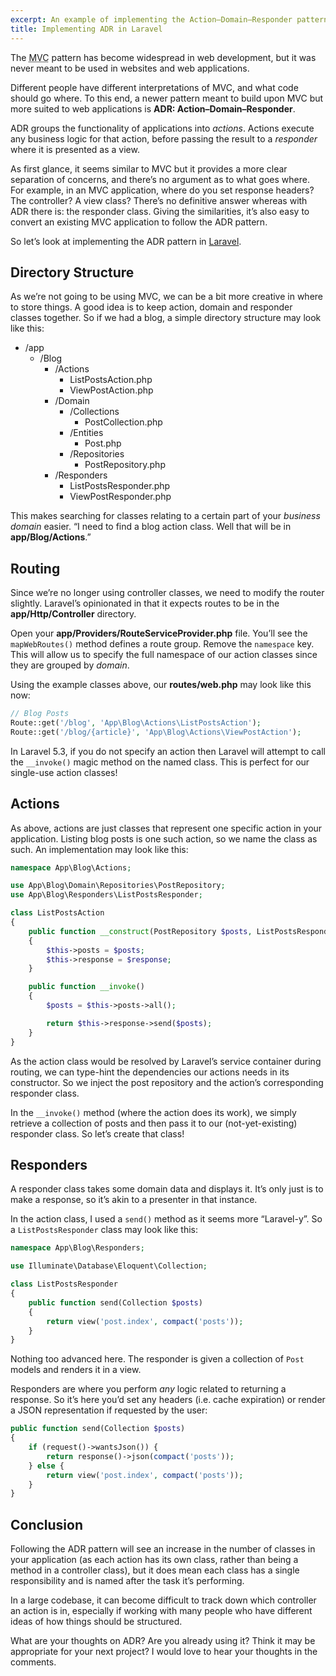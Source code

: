 ```yaml
---
excerpt: An example of implementing the Action–Domain–Responder pattern in Laravel.
title: Implementing ADR in Laravel
---
```

The <abbr class="initialism" title="Model–View–Controller">MVC</abbr> pattern has become widespread in web development, but it was never meant to be used in websites and web applications.

Different people have different interpretations of MVC, and what code should go where.
To this end, a newer pattern meant to build upon MVC but more suited to web applications is **ADR: Action–Domain–Responder**.

ADR groups the functionality of applications into _actions_.
Actions execute any business logic for that action, before passing the result to a _responder_ where it is presented as a view.

As first glance, it seems similar to MVC but it provides a more clear separation of concerns, and there’s no argument as to what goes where. For example, in an MVC application, where do you set response headers?
The controller? A view class? There’s no definitive answer whereas with ADR there is: the responder class.
Giving the similarities, it’s also easy to convert an existing MVC application to follow the ADR pattern.

So let’s look at implementing the ADR pattern in [Laravel](https://laravel.com/).

## Directory Structure
As we’re not going to be using MVC, we can be a bit more creative in where to store things.
A good idea is to keep action, domain and responder classes together.
So if we had a blog, a simple directory structure may look like this:

* /app
  * /Blog
    * /Actions
      * ListPostsAction.php
      * ViewPostAction.php
    * /Domain
      * /Collections
        * PostCollection.php
      * /Entities
        * Post.php
      * /Repositories
        * PostRepository.php
    * /Responders
      * ListPostsResponder.php
      * ViewPostResponder.php

This makes searching for classes relating to a certain part of your _business domain_ easier.
“I need to find a blog action class. Well that will be in **app/Blog/Actions**.”

## Routing
Since we’re no longer using controller classes, we need to modify the router slightly.
Laravel’s opinionated in that it expects routes to be in the **app/Http/Controller** directory.

Open your **app/Providers/RouteServiceProvider.php** file.
You’ll see the `mapWebRoutes()` method defines a route group.
Remove the `namespace` key.
This will allow us to specify the full namespace of our action classes since they are grouped by _domain_.

Using the example classes above, our **routes/web.php** may look like this now:

```php
// Blog Posts
Route::get('/blog', 'App\Blog\Actions\ListPostsAction');
Route::get('/blog/{article}', 'App\Blog\Actions\ViewPostAction');
```

In Laravel 5.3, if you do not specify an action then Laravel will attempt to call the `__invoke()` magic method on the named class.
This is perfect for our single-use action classes!

## Actions

As above, actions are just classes that represent one specific action in your application.
Listing blog posts is one such action, so we name the class as such.
An implementation may look like this:

```php
namespace App\Blog\Actions;

use App\Blog\Domain\Repositories\PostRepository;
use App\Blog\Responders\ListPostsResponder;

class ListPostsAction
{
    public function __construct(PostRepository $posts, ListPostsResponder $response)
    {
        $this->posts = $posts;
        $this->response = $response;
    }

    public function __invoke()
    {
        $posts = $this->posts->all();

        return $this->response->send($posts);
    }
}
```

As the action class would be resolved by Laravel’s service container during routing,
we can type-hint the dependencies our actions needs in its constructor.
So we inject the post repository and the action’s corresponding responder class.

In the `__invoke()` method (where the action does its work), we simply retrieve a collection of posts and then pass it to our (not-yet-existing) responder class.
So let’s create that class!

## Responders
A responder class takes some domain data and displays it.
It’s only just is to make a response, so it’s akin to a presenter in that instance.

In the action class, I used a `send()` method as it seems more “Laravel-y”.
So a `ListPostsResponder` class may look like this:

```php
namespace App\Blog\Responders;

use Illuminate\Database\Eloquent\Collection;

class ListPostsResponder
{
    public function send(Collection $posts)
    {
        return view('post.index', compact('posts'));
    }
}
```

Nothing too advanced here.
The responder is given a collection of `Post` models and renders it in a view.

Responders are where you perform _any_ logic related to returning a response.
So it’s here you’d set any headers (i.e. cache expiration) or render a JSON representation if requested by the user:

```php
public function send(Collection $posts)
{
    if (request()->wantsJson()) {
        return response()->json(compact('posts'));
    } else {
        return view('post.index', compact('posts'));
    }
}
```

## Conclusion
Following the ADR pattern will see an increase in the number of classes in your application
(as each action has its own class, rather than being a method in a controller class),
but it does mean each class has a single responsibility and is named after the task it’s performing.

In a large codebase, it can become difficult to track down which controller an action is in,
especially if working with many people who have different ideas of how things should be structured.

What are your thoughts on ADR?
Are you already using it?
Think it may be appropriate for your next project?
I would love to hear your thoughts in the comments.
